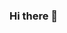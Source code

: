 ### Hi there 👋

<!--
**Sanskargoyal608/Sanskargoyal608** is a ✨ _special_ ✨ repository because its `README.md` (this file) appears on your GitHub profile.

Here are some ideas to get you started:

- 🔭 I’m currently working on Android App
- 🌱 I’m currently learning Unity & Javascript
- 👯 I’m looking to collaborate on New tech project
- 💬 Ask me about Entrepreunarship
- 📫 How to reach me: sanskargoyal608@gmail.com
-->
